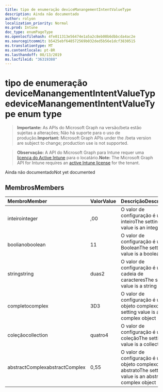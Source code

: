 ```yaml
---
title: tipo de enumeração deviceManangementIntentValueType
description: Ainda não documentado
author: rolyon
localization_priority: Normal
ms.prod: Intune
doc_type: enumPageType
ms.openlocfilehash: 4fe011313e56474e1a5a2c8eb00b6dbbcda4ac2e
ms.sourcegitcommit: b5425ebf648572569b032ded5b56e1dcf3830515
ms.translationtype: MT
ms.contentlocale: pt-BR
ms.lasthandoff: 08/13/2019
ms.locfileid: "36319388"
---
```

# <a name="devicemanangementintentvaluetype-enum-type"></a><span data-ttu-id="7ca61-103">tipo de enumeração deviceManangementIntentValueType</span><span class="sxs-lookup"><span data-stu-id="7ca61-103">deviceManangementIntentValueType enum type</span></span>

> <span data-ttu-id="7ca61-104">**Importante:** As APIs do Microsoft Graph na versão/beta estão sujeitas a alterações; Não há suporte para o uso de produção.</span><span class="sxs-lookup"><span data-stu-id="7ca61-104">**Important:** Microsoft Graph APIs under the /beta version are subject to change; production use is not supported.</span></span>

> <span data-ttu-id="7ca61-105">**Observação:** A API do Microsoft Graph para Intune requer uma [licença do Active Intune](https://go.microsoft.com/fwlink/?linkid=839381) para o locatário.</span><span class="sxs-lookup"><span data-stu-id="7ca61-105">**Note:** The Microsoft Graph API for Intune requires an [active Intune license](https://go.microsoft.com/fwlink/?linkid=839381) for the tenant.</span></span>

<span data-ttu-id="7ca61-106">Ainda não documentado</span><span class="sxs-lookup"><span data-stu-id="7ca61-106">Not yet documented</span></span>

## <a name="members"></a><span data-ttu-id="7ca61-107">Membros</span><span class="sxs-lookup"><span data-stu-id="7ca61-107">Members</span></span>
|<span data-ttu-id="7ca61-108">Membro</span><span class="sxs-lookup"><span data-stu-id="7ca61-108">Member</span></span>|<span data-ttu-id="7ca61-109">Valor</span><span class="sxs-lookup"><span data-stu-id="7ca61-109">Value</span></span>|<span data-ttu-id="7ca61-110">Descrição</span><span class="sxs-lookup"><span data-stu-id="7ca61-110">Description</span></span>|
|:---|:---|:---|
|<span data-ttu-id="7ca61-111">inteiro</span><span class="sxs-lookup"><span data-stu-id="7ca61-111">integer</span></span>|<span data-ttu-id="7ca61-112">,0</span><span class="sxs-lookup"><span data-stu-id="7ca61-112">0</span></span>|<span data-ttu-id="7ca61-113">O valor de configuração é um inteiro</span><span class="sxs-lookup"><span data-stu-id="7ca61-113">The setting value is an integer</span></span>|
|<span data-ttu-id="7ca61-114">booliano</span><span class="sxs-lookup"><span data-stu-id="7ca61-114">boolean</span></span>|<span data-ttu-id="7ca61-115">1</span><span class="sxs-lookup"><span data-stu-id="7ca61-115">1</span></span>|<span data-ttu-id="7ca61-116">O valor de configuração é um Boolean</span><span class="sxs-lookup"><span data-stu-id="7ca61-116">The setting value is a boolean</span></span>|
|<span data-ttu-id="7ca61-117">string</span><span class="sxs-lookup"><span data-stu-id="7ca61-117">string</span></span>|<span data-ttu-id="7ca61-118">duas</span><span class="sxs-lookup"><span data-stu-id="7ca61-118">2</span></span>|<span data-ttu-id="7ca61-119">O valor de configuração é uma cadeia de caracteres</span><span class="sxs-lookup"><span data-stu-id="7ca61-119">The setting value is a string</span></span>|
|<span data-ttu-id="7ca61-120">completo</span><span class="sxs-lookup"><span data-stu-id="7ca61-120">complex</span></span>|<span data-ttu-id="7ca61-121">3D</span><span class="sxs-lookup"><span data-stu-id="7ca61-121">3</span></span>|<span data-ttu-id="7ca61-122">O valor de configuração é um objeto complexo</span><span class="sxs-lookup"><span data-stu-id="7ca61-122">The setting value is a complex object</span></span>|
|<span data-ttu-id="7ca61-123">coleção</span><span class="sxs-lookup"><span data-stu-id="7ca61-123">collection</span></span>|<span data-ttu-id="7ca61-124">quatro</span><span class="sxs-lookup"><span data-stu-id="7ca61-124">4</span></span>|<span data-ttu-id="7ca61-125">O valor de configuração é uma coleção</span><span class="sxs-lookup"><span data-stu-id="7ca61-125">The setting value is a collection</span></span>|
|<span data-ttu-id="7ca61-126">abstractComplex</span><span class="sxs-lookup"><span data-stu-id="7ca61-126">abstractComplex</span></span>|<span data-ttu-id="7ca61-127">0,5</span><span class="sxs-lookup"><span data-stu-id="7ca61-127">5</span></span>|<span data-ttu-id="7ca61-128">O valor de configuração é um objeto complexo abstrato</span><span class="sxs-lookup"><span data-stu-id="7ca61-128">The setting value is an abstract complex object</span></span>|



